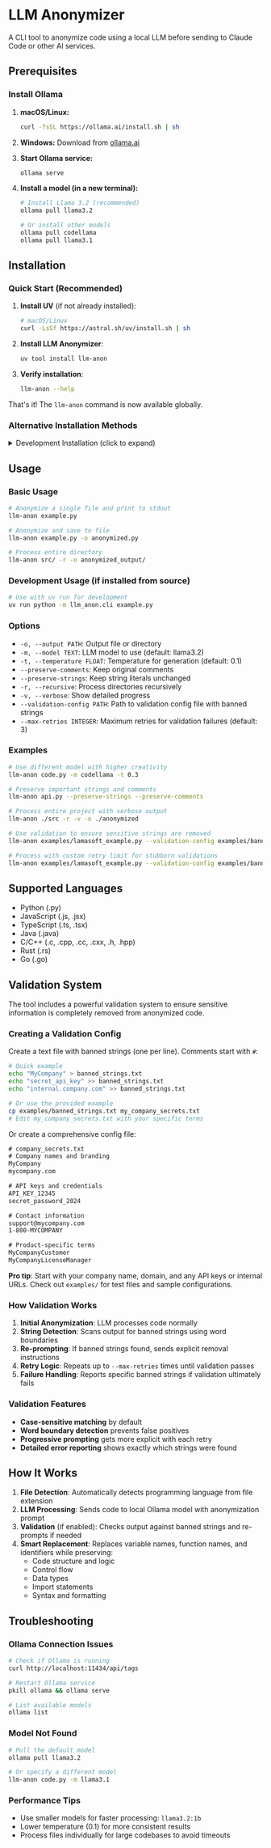# LLM Anonymizer

A CLI tool to anonymize code using a local LLM before sending to Claude Code or other AI services.

## Prerequisites

### Install Ollama

1. **macOS/Linux:**
   ```bash
   curl -fsSL https://ollama.ai/install.sh | sh
   ```

2. **Windows:**
   Download from [ollama.ai](https://ollama.ai/download)

3. **Start Ollama service:**
   ```bash
   ollama serve
   ```

4. **Install a model (in a new terminal):**
   ```bash
   # Install Llama 3.2 (recommended)
   ollama pull llama3.2
   
   # Or install other models
   ollama pull codellama
   ollama pull llama3.1
   ```

## Installation

### Quick Start (Recommended)

1. **Install UV** (if not already installed):
   ```bash
   # macOS/Linux
   curl -LsSf https://astral.sh/uv/install.sh | sh
   ```

2. **Install LLM Anonymizer**:
   ```bash
   uv tool install llm-anon
   ```

3. **Verify installation**:
   ```bash
   llm-anon --help
   ```

That's it! The `llm-anon` command is now available globally.

### Alternative Installation Methods

<details>
<summary>Development Installation (click to expand)</summary>

For development or if you want to modify the code:

1. Clone this repository:
   ```bash
   git clone https://github.com/ChristianBako/LLM-Anonymizer-.git
   cd LLM-Anonymizer-
   ```

2. Install dependencies:
   ```bash
   uv sync
   ```

3. Use with `uv run`:
   ```bash
   uv run python -m llm_anon.cli --help
   ```
</details>

## Usage

### Basic Usage

```bash
# Anonymize a single file and print to stdout
llm-anon example.py

# Anonymize and save to file
llm-anon example.py -o anonymized.py

# Process entire directory
llm-anon src/ -r -o anonymized_output/
```

### Development Usage (if installed from source)

```bash
# Use with uv run for development
uv run python -m llm_anon.cli example.py
```

### Options

- `-o, --output PATH`: Output file or directory
- `-m, --model TEXT`: LLM model to use (default: llama3.2)
- `-t, --temperature FLOAT`: Temperature for generation (default: 0.1)
- `--preserve-comments`: Keep original comments
- `--preserve-strings`: Keep string literals unchanged
- `-r, --recursive`: Process directories recursively
- `-v, --verbose`: Show detailed progress
- `--validation-config PATH`: Path to validation config file with banned strings
- `--max-retries INTEGER`: Maximum retries for validation failures (default: 3)

### Examples

```bash
# Use different model with higher creativity
llm-anon code.py -m codellama -t 0.3

# Preserve important strings and comments
llm-anon api.py --preserve-strings --preserve-comments

# Process entire project with verbose output
llm-anon ./src -r -v -o ./anonymized

# Use validation to ensure sensitive strings are removed
llm-anon examples/lamasoft_example.py --validation-config examples/banned_strings.txt -v

# Process with custom retry limit for stubborn validations
llm-anon examples/lamasoft_example.py --validation-config examples/banned_strings.txt --max-retries 5
```

## Supported Languages

- Python (.py)
- JavaScript (.js, .jsx)
- TypeScript (.ts, .tsx)
- Java (.java)
- C/C++ (.c, .cpp, .cc, .cxx, .h, .hpp)
- Rust (.rs)
- Go (.go)

## Validation System

The tool includes a powerful validation system to ensure sensitive information is completely removed from anonymized code.

### Creating a Validation Config

Create a text file with banned strings (one per line). Comments start with `#`:

```bash
# Quick example
echo "MyCompany" > banned_strings.txt
echo "secret_api_key" >> banned_strings.txt
echo "internal.company.com" >> banned_strings.txt

# Or use the provided example
cp examples/banned_strings.txt my_company_secrets.txt
# Edit my_company_secrets.txt with your specific terms
```

Or create a comprehensive config file:

```txt
# company_secrets.txt
# Company names and branding
MyCompany
mycompany.com

# API keys and credentials  
API_KEY_12345
secret_password_2024

# Contact information
support@mycompany.com
1-800-MYCOMPANY

# Product-specific terms
MyCompanyCustomer
MyCompanyLicenseManager
```

**Pro tip**: Start with your company name, domain, and any API keys or internal URLs. Check out `examples/` for test files and sample configurations.

### How Validation Works

1. **Initial Anonymization**: LLM processes code normally
2. **String Detection**: Scans output for banned strings using word boundaries
3. **Re-prompting**: If banned strings found, sends explicit removal instructions
4. **Retry Logic**: Repeats up to `--max-retries` times until validation passes
5. **Failure Handling**: Reports specific banned strings if validation ultimately fails

### Validation Features

- **Case-sensitive matching** by default
- **Word boundary detection** prevents false positives
- **Progressive prompting** gets more explicit with each retry
- **Detailed error reporting** shows exactly which strings were found

## How It Works

1. **File Detection**: Automatically detects programming language from file extension
2. **LLM Processing**: Sends code to local Ollama model with anonymization prompt
3. **Validation** (if enabled): Checks output against banned strings and re-prompts if needed
4. **Smart Replacement**: Replaces variable names, function names, and identifiers while preserving:
   - Code structure and logic
   - Control flow
   - Data types
   - Import statements
   - Syntax and formatting

## Troubleshooting

### Ollama Connection Issues

```bash
# Check if Ollama is running
curl http://localhost:11434/api/tags

# Restart Ollama service
pkill ollama && ollama serve

# List available models
ollama list
```

### Model Not Found

```bash
# Pull the default model
ollama pull llama3.2

# Or specify a different model
llm-anon code.py -m llama3.1
```

### Performance Tips

- Use smaller models for faster processing: `llama3.2:1b`
- Lower temperature (0.1) for more consistent results
- Process files individually for large codebases to avoid timeouts